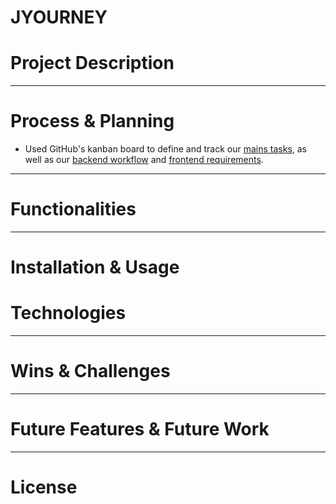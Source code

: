 # JYOURNEY

# Project Description


-------

# Process & Planning

* Used GitHub's kanban board to define and track our [mains tasks](https://github.com/rakib2067/JYOURNEY/projects/1), as well as our [backend workflow](https://github.com/rakib2067/JYOURNEY/projects/3) and [frontend requirements](https://github.com/rakib2067/JYOURNEY/projects/2).

-------

# Functionalities

-------

# Installation & Usage


# Technologies

-------

# Wins & Challenges

-------

# Future Features & Future Work

-------

# License
